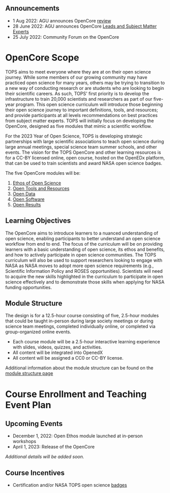 ## Announcements
- 1 Aug 2022: AGU announces OpenCore [review](./opencore_sprint.md)
- 28 June 2022: AGU announces OpenCore [Leads and Subject Matter Experts](./OpenCore_leads.md)
- 25 July 2022: Community Forum on the OpenCore

# OpenCore Scope

TOPS aims to meet everyone where they are at on their open science journey. While some members of our growing community may have practiced open science for many years, others may be trying to transition to a new way of conducting research or are students who are looking to begin their scientific careers. As such, TOPS' first priority is to develop the infrastructure to train 20,000 scientists and researchers as part of our five-year program. This open science curriculum will introduce those beginning their open science journey to important definitions, tools, and resources; and provide participants at all levels recommendations on best practices from subject matter experts. TOPS will initially focus on developing the OpenCore, designed as five modules that mimic a scientific workflow.  

For the 2023 Year of Open Science, TOPS is developing strategic partnerships with large scientific associations to teach open science during large annual meetings, special science team summer schools, and other events. The vision for the TOPS OpenCore and other learning resources is for a CC-BY licensed online, open course, hosted on the OpenEDx platform, that can be used to train scientists and award NASA open science badges.

The five OpenCore modules will be:
1. [Ethos of Open Science](./open_science_ethos_module.md)
1. [Open Tools and Resources](./open_tools_module.md)
2. [Open Data](./open_data_module.md)
3. [Open Software](./open_software_module.md)
1. [Open Results](./open_results_module.md)


## Learning Objectives

The OpenCore aims to introduce learners to a nuanced understanding of open science, enabling participants to better understand an open science workflow from end to end. The focus of the curriculum will be on providing learners with a basic understanding of open science, its ethos and benefits, and how to actively participate in open science communities. The TOPS curriculum will also be used to support researchers looking to engage with NASA as NASA moves to adopt more open science requirements (e.g., Scientific Information Policy and ROSES opportunities). Scientists will need to acquire the new skills highlighted in the curriculum to participate in open science effectively and to demonstrate those skills when applying for NASA funding opportunities.

## Module Structure

The design is for a 12.5-hour course consisting of five, 2.5-hour modules that could be taught in-person during large society meetings or during science team meetings, completed individually online, or completed via group-organized online events. 
* Each course module will be a 2.5-hour interactive learning experience with slides, videos, quizzes, and activities. 
* All content will be integrated into OpenedX 
* All content will be assigned a CC0 or CC-BY license.

Additional information about the module structure can be found on the [module structure page](./OpenCore_structure.md)

# Course Enrollment and Teaching Event Plan
## Upcoming Events
* December 1, 2022: Open Ethos module launched at in-person workshops
* April 1, 2023: Release of the OpenCore

*Additional details will be added soon.*

## Course Incentives
* Certification and/or NASA TOPS open science [badges](https://github.com/nasa/Transform-to-Open-Science/blob/main/docs/Area3_Incentives/readme.md)
